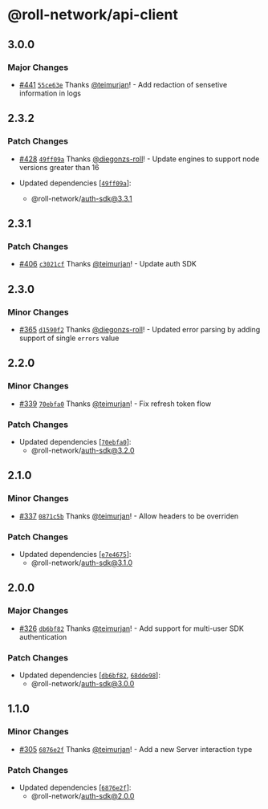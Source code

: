 # @roll-network/api-client

## 3.0.0

### Major Changes

- [#441](https://github.com/roll-network/tryrolljs/pull/441) [`55ce63e`](https://github.com/roll-network/tryrolljs/commit/55ce63eab10bb2e5078cfb5a7ee42438f3fb0640) Thanks [@teimurjan](https://github.com/teimurjan)! - Add redaction of sensetive information in logs

## 2.3.2

### Patch Changes

- [#428](https://github.com/roll-network/tryrolljs/pull/428) [`49ff09a`](https://github.com/roll-network/tryrolljs/commit/49ff09a27071b46468c4e04fe2780599c87b02ab) Thanks [@diegonzs-roll](https://github.com/diegonzs-roll)! - Update engines to support node versions greater than 16

- Updated dependencies [[`49ff09a`](https://github.com/roll-network/tryrolljs/commit/49ff09a27071b46468c4e04fe2780599c87b02ab)]:
  - @roll-network/auth-sdk@3.3.1

## 2.3.1

### Patch Changes

- [#406](https://github.com/roll-network/tryrolljs/pull/406) [`c3021cf`](https://github.com/roll-network/tryrolljs/commit/c3021cf57ba9f8bbd8ac00c5e5f89f30e1c51d1d) Thanks [@teimurjan](https://github.com/teimurjan)! - Update auth SDK

## 2.3.0

### Minor Changes

- [#365](https://github.com/roll-network/tryrolljs/pull/365) [`d1590f2`](https://github.com/roll-network/tryrolljs/commit/d1590f2c6e32c51acf502875d95e4cb4e3a25038) Thanks [@diegonzs-roll](https://github.com/diegonzs-roll)! - Updated error parsing by adding support of single `errors` value

## 2.2.0

### Minor Changes

- [#339](https://github.com/roll-network/tryrolljs/pull/339) [`70ebfa0`](https://github.com/roll-network/tryrolljs/commit/70ebfa06259063e58fe9ad969d578a318c7b3ddb) Thanks [@teimurjan](https://github.com/teimurjan)! - Fix refresh token flow

### Patch Changes

- Updated dependencies [[`70ebfa0`](https://github.com/roll-network/tryrolljs/commit/70ebfa06259063e58fe9ad969d578a318c7b3ddb)]:
  - @roll-network/auth-sdk@3.2.0

## 2.1.0

### Minor Changes

- [#337](https://github.com/roll-network/tryrolljs/pull/337) [`0871c5b`](https://github.com/roll-network/tryrolljs/commit/0871c5b5177ae6f9346f0b6249ae9fe27bcd123a) Thanks [@teimurjan](https://github.com/teimurjan)! - Allow headers to be overriden

### Patch Changes

- Updated dependencies [[`e7e4675`](https://github.com/roll-network/tryrolljs/commit/e7e467541960f9269828389c5705d6715797caeb)]:
  - @roll-network/auth-sdk@3.1.0

## 2.0.0

### Major Changes

- [#326](https://github.com/roll-network/tryrolljs/pull/326) [`db6bf82`](https://github.com/roll-network/tryrolljs/commit/db6bf82a664e3cece3d8f4b4df09b2f496ff7b69) Thanks [@teimurjan](https://github.com/teimurjan)! - Add support for multi-user SDK authentication

### Patch Changes

- Updated dependencies [[`db6bf82`](https://github.com/roll-network/tryrolljs/commit/db6bf82a664e3cece3d8f4b4df09b2f496ff7b69), [`68dde98`](https://github.com/roll-network/tryrolljs/commit/68dde980d6a8416e9719c3d6068b51f5da9f316b)]:
  - @roll-network/auth-sdk@3.0.0

## 1.1.0

### Minor Changes

- [#305](https://github.com/roll-network/tryrolljs/pull/305) [`6876e2f`](https://github.com/roll-network/tryrolljs/commit/6876e2fdf2dec19b8f6978c71d0ea96d45b0570a) Thanks [@teimurjan](https://github.com/teimurjan)! - Add a new Server interaction type

### Patch Changes

- Updated dependencies [[`6876e2f`](https://github.com/roll-network/tryrolljs/commit/6876e2fdf2dec19b8f6978c71d0ea96d45b0570a)]:
  - @roll-network/auth-sdk@2.0.0
